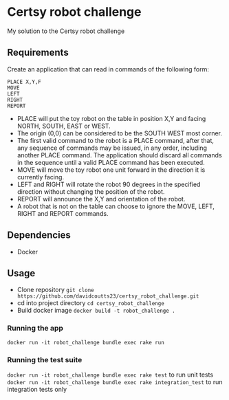 # Certsy robot challenge

My solution to the Certsy robot challenge

## Requirements

Create an application that can read in commands of the following form:

```plain
PLACE X,Y,F
MOVE
LEFT
RIGHT
REPORT
```

- PLACE will put the toy robot on the table in position X,Y and facing NORTH, SOUTH, EAST or WEST.
- The origin (0,0) can be considered to be the SOUTH WEST most corner.
- The first valid command to the robot is a PLACE command, after that, any sequence of commands may be issued, in any order, including another PLACE command. The application should discard all commands in the sequence until a valid PLACE command has been executed.
- MOVE will move the toy robot one unit forward in the direction it is currently facing.
- LEFT and RIGHT will rotate the robot 90 degrees in the specified direction without changing the position of the robot.
- REPORT will announce the X,Y and orientation of the robot.
- A robot that is not on the table can choose to ignore the MOVE, LEFT, RIGHT and REPORT commands.

## Dependencies

* Docker

## Usage

- Clone repository `git clone https://github.com/davidcoutts23/certsy_robot_challenge.git`
- cd into project directory `cd certsy_robot_challenge`
- Build docker image `docker build -t robot_challenge .`

### Running the app

`docker run -it robot_challenge bundle exec rake run`

### Running the test suite 

`docker run -it robot_challenge bundle exec rake test` to run unit tests
`docker run -it robot_challenge bundle exec rake integration_test` to run integration tests only



